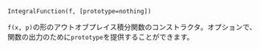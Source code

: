 ```
IntegralFunction(f, [prototype=nothing])
```

`f(x, p)`の形のアウトオブプレイス積分関数のコンストラクタ。オプションで、関数の出力のために`prototype`を提供することができます。
